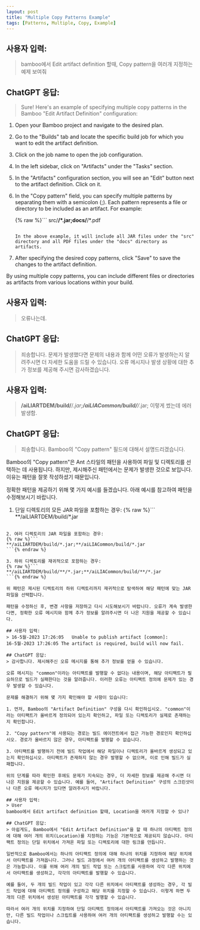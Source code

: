 ```yaml
---
layout: post
title: "Multiple Copy Patterns Example"
tags: [Patterns, Multiple, Copy, Example]
---
```


## 사용자 입력:
> bamboo에서 Edit artifact definition 할때, Copy pattern을 여러개 지정하는 예제 보여줘

## ChatGPT 응답:
> Sure! Here's an example of specifying multiple copy patterns in the Bamboo "Edit Artifact Definition" configuration:

1. Open your Bamboo project and navigate to the desired plan.
2. Go to the "Builds" tab and locate the specific build job for which you want to edit the artifact definition.
3. Click on the job name to open the job configuration.
4. In the left sidebar, click on "Artifacts" under the "Tasks" section.
5. In the "Artifacts" configuration section, you will see an "Edit" button next to the artifact definition. Click on it.
6. In the "Copy pattern" field, you can specify multiple patterns by separating them with a semicolon (;). Each pattern represents a file or directory to be included as an artifact. For example:

   {% raw %}```
   src/**/*.jar;docs/**/*.pdf
   ```{% endraw %}

   In the above example, it will include all JAR files under the "src" directory and all PDF files under the "docs" directory as artifacts.

7. After specifying the desired copy patterns, click "Save" to save the changes to the artifact definition.

By using multiple copy patterns, you can include different files or directories as artifacts from various locations within your build.

## 사용자 입력:
> 오류나는데.

## ChatGPT 응답:
> 죄송합니다. 문제가 발생했다면 문제의 내용과 함께 어떤 오류가 발생하는지 알려주시면 더 자세한 도움을 드릴 수 있습니다. 오류 메시지나 발생 상황에 대한 추가 정보를 제공해 주시면 감사하겠습니다.

## 사용자 입력:
> **/aiLIARTDEM/build/**/*.jar;**/aiLIACommon/build/**/*.jar; 이렇게 썼는데 에러 발생함.

## ChatGPT 응답:
> 죄송합니다. Bamboo의 "Copy pattern" 필드에 대해서 설명드리겠습니다.

Bamboo의 "Copy pattern"은 Ant 스타일의 패턴을 사용하여 파일 및 디렉토리를 선택하는 데 사용됩니다. 하지만, 제시해주신 패턴에서는 문제가 발생한 것으로 보입니다. 이유는 패턴을 잘못 작성하셨기 때문입니다.

정확한 패턴을 제공하기 위해 몇 가지 예시를 들겠습니다. 아래 예시를 참고하여 패턴을 수정해보시기 바랍니다.

1. 단일 디렉토리의 모든 JAR 파일을 포함하는 경우:
{% raw %}```
**/aiLIARTDEM/build/*.jar
```{% endraw %}

2. 여러 디렉토리의 JAR 파일을 포함하는 경우:
{% raw %}```
**/aiLIARTDEM/build/*.jar;**/aiLIACommon/build/*.jar
```{% endraw %}

3. 하위 디렉토리를 재귀적으로 포함하는 경우:
{% raw %}```
**/aiLIARTDEM/build/**/*.jar;**/aiLIACommon/build/**/*.jar
```{% endraw %}

위 패턴은 제시된 디렉토리의 하위 디렉토리까지 재귀적으로 탐색하여 해당 패턴에 맞는 JAR 파일을 선택합니다.

패턴을 수정하신 후, 변경 사항을 저장하고 다시 시도해보시기 바랍니다. 오류가 계속 발생한다면, 정확한 오류 메시지와 함께 추가 정보를 알려주시면 더 나은 지원을 제공할 수 있습니다.

## 사용자 입력:
> 16-5월-2023 17:26:05	Unable to publish artifact [common]: 
16-5월-2023 17:26:05	The artifact is required, build will now fail.

## ChatGPT 응답:
> 감사합니다. 제시해주신 오류 메시지를 통해 추가 정보를 얻을 수 있습니다.

오류 메시지는 "common"이라는 아티팩트를 발행할 수 없다는 내용이며, 해당 아티팩트가 필요하므로 빌드가 실패한다는 것을 알려줍니다. 이러한 오류는 아티팩트 정의에 문제가 있는 경우 발생할 수 있습니다.

문제를 해결하기 위해 몇 가지 확인해야 할 사항이 있습니다:

1. 먼저, Bamboo의 "Artifact Definition" 구성을 다시 확인하십시오. "common"이라는 아티팩트가 올바르게 정의되어 있는지 확인하고, 파일 또는 디렉토리가 실제로 존재하는지 확인합니다.

2. "Copy pattern"에 사용되는 경로는 빌드 에이전트에서 접근 가능한 경로인지 확인하십시오. 경로가 올바르지 않은 경우, 아티팩트를 발행할 수 없습니다.

3. 아티팩트를 발행하기 전에 빌드 작업에서 해당 파일이나 디렉토리가 올바르게 생성되고 있는지 확인하십시오. 아티팩트가 존재하지 않는 경우 발행할 수 없으며, 이로 인해 빌드가 실패합니다.

위의 단계를 따라 확인한 후에도 문제가 지속되는 경우, 더 자세한 정보를 제공해 주시면 더 나은 지원을 제공할 수 있습니다. 예를 들어, "Artifact Definition" 구성의 스크린샷이나 다른 오류 메시지가 있다면 알려주시기 바랍니다.

## 사용자 입력:
> User
bamboo에서 Edit artifact definition 할때, Location을 여러개 지정할 수 있나?

## ChatGPT 응답:
> 아쉽게도, Bamboo에서 "Edit Artifact Definition"을 할 때 하나의 아티팩트 정의에 대해 여러 개의 위치(Location)를 지정하는 기능은 기본적으로 제공되지 않습니다. 아티팩트 정의는 단일 위치에서 가져온 파일 또는 디렉토리에 대한 링크를 만듭니다.

일반적으로 Bamboo에서는 하나의 아티팩트 정의에 대해 하나의 위치를 지정하여 해당 위치에서 아티팩트를 가져옵니다. 그러나 빌드 과정에서 여러 개의 아티팩트를 생성하고 발행하는 것은 가능합니다. 이를 위해 여러 개의 빌드 작업 또는 스크립트를 사용하여 각각 다른 위치에서 아티팩트를 생성하고, 각각의 아티팩트를 발행할 수 있습니다.

예를 들어, 두 개의 빌드 작업이 있고 각각 다른 위치에서 아티팩트를 생성하는 경우, 각 빌드 작업에 대해 아티팩트 정의를 구성하고 해당 위치를 지정할 수 있습니다. 이렇게 하면 두 개의 다른 위치에서 생성된 아티팩트를 각각 발행할 수 있습니다.

따라서 여러 개의 위치를 지정하여 단일 아티팩트 정의에서 아티팩트를 가져오는 것은 아니지만, 다른 빌드 작업이나 스크립트를 사용하여 여러 개의 아티팩트를 생성하고 발행할 수는 있습니다.

